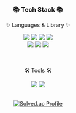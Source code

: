 <div align=center>
	<h3>📚 Tech Stack 📚</h3>
	<p>✨ Languages & Library ✨</p>
</div>
<div align="center">
    <img src="https://img.shields.io/badge/HTML5-E34F26?style=flat&logo=HTML5&logoColor=white" />
	  <img src="https://img.shields.io/badge/CSS3-1572B6?style=flat&logo=CSS3&logoColor=white" />
    <img src="https://img.shields.io/badge/JavaScript-F7DF1E?style=flat&logo=JavaScript&logoColor=white" />	
    <img src="https://img.shields.io/badge/TypeScript-3178C6?style=flat&logo=TypeScript&logoColor=white" /><br>
    <img src="https://img.shields.io/badge/React-61DAFB?style=flat&logo=React&logoColor=white" />
	  <img src="https://img.shields.io/badge/Redux--Toolkit-764ABC?style=flat&logo=Redux&logoColor=purple">
    <img src="https://img.shields.io/badge/StyledComponents-DB7093?style=flat&logo=styled-components&logoColor=white" /><br>
	<br>
</div>
<br>
<div align=center>
	<p>🛠 Tools 🛠</p>
</div>
<div align=center>
	<img src="https://img.shields.io/badge/Visual%20Studio%20Code-007ACC?style=flat&logo=VisualStudioCode&logoColor=white" />
	<img src="https://img.shields.io/badge/GitHub-181717?style=flat&logo=GitHub&logoColor=white" />
</div>
<br>

<div align=center>

[![Solved.ac Profile](http://mazassumnida.wtf/api/v2/generate_badge?boj=devStudy99)](https://solved.ac/devStudy99/)
